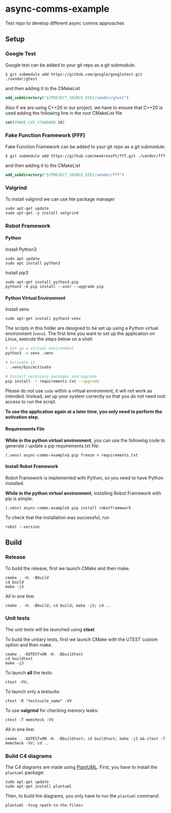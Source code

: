 # async-comms-example
Test repo to develop different async comms approaches

## Setup

### Google Test

Google test can be added to your git repo as a git submodule.

```console
$ git submodule add https://github.com/google/googletest.git ./vendor/gtest
```

and then adding it to the CMakeList

```cmake
add_subdirectory("${PROJECT_SOURCE_DIR}/vendor/gtest")
```

Also if we are using C++20 in our project, we have to ensure that C++20 is used adding the following line in the root CMakeList file

```cmake
set(CMAKE_CXX_STANDARD 20)
```

### Fake Function Framework (FFF)

Fake Function Framework can be added to your git repo as a git submodule.

```console
$ git submodule add https://github.com/meekrosoft/fff.git ./vendor/fff
```

and then adding it to the CMakeList

```cmake
add_subdirectory("${PROJECT_SOURCE_DIR}/vendor/fff")
```

### Valgrind

To install valgrind we can use hte package manager

```console
sudo apt-get update
sudo apt-get -y install valgrind
```

### Robot Framework

#### Python

Install Python3

```shell
sudo apt update
sudo apt install python3
```

Install pip3

```shell
sudo apt-get install python3-pip
python3 -m pip install --user --upgrade pip
```

#### Python Virtual Environment

Install venv

```shell
sudo apt-get install python3-venv
```

The scripts in this folder are designed to be set up using a Python virtual environment (`venv`). The first time you want to set up the application on Linux, execute the steps below on a shell:

```sh
# Set up a virtual environment
python3 -m venv .venv

# Activate it
. .venv/bin/activate

# Install necessary packages and upgrade
pip install -r requirements.txt --upgrade
```

Please do _not_ use `sudo` within a virtual environment; it will not work as intended. Instead, set up your system correctly so that you do not need root access to run the script.

**To use the application again at a later time, you only need to perform the activation step.**

#### Requirements File

**While in the python virtuel anvironment**, you can use the following code to generate / update a pip requirements.txt file:

```console
(.venv) async-comms-example$ pip freeze > requirements.txt
```

#### Install Robot Framework

Robot Framework is implemented with Python, so you need to have Python installed.

**While in the python virtuel anvironment**, installing Robot Framework with pip is simple:

```console
(.venv) async-comms-example$ pip install robotframework
```

To check that the installation was successful, run

```console
robot --version
```

## Build

### Release

To build the release, first we launch CMake and then make.

```console
cmake . -H. -Bbuild
cd build
make -j3
```

All in one line:

```console
cmake . -H. -Bbuild; cd build; make -j3; cd ..
```

### Unit tests

The unit tests will be launched using **ctest**

To build the unitary tests, first we launch CMake with the UTEST custom option and then make.

```console
cmake . -DUTEST=ON -H. -Bbuildtest
cd buildtest
make -j3
```

To launch **all** the tests:

```console
ctest -VV;
```

To launch only a testsuite:

```console
ctest -R "testsuite_name" -VV
```

To use **valgrind** for checking memory leaks:

```console
ctest -T memcheck -VV
```

All in one line:

```console
cmake . -DUTEST=ON -H. -Bbuildtest; cd buildtest; make -j3 && ctest -T memcheck -VV; cd ..
```

### Build C4 diagrams

The C4 diagrams are made using [PlantUML](https://plantuml.com/). First, you have to install the `plantuml` package:

```console
sudo apt-get update
sudo apt-get install plantuml
```

Then, to build the diagrams, you only have to run the `plantuml` command:

```console
plantuml -tsvg <path-to-the-files>
```
